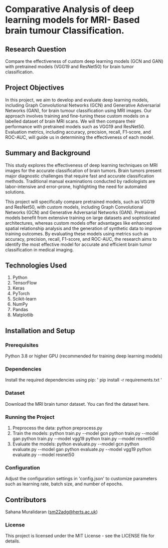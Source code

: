 # Comparative Analysis of deep learning models for MRI- Based brain tumour Classification.
## Research Question
Compare the effectiveness of custom deep learning models (GCN and GAN) with pretrained models (VGG19 and ResNet50) for brain tumor classification.

## Project Objectives
In this project, we aim to develop and evaluate deep learning models, including Graph Convolutional Networks (GCN) and Generative Adversarial Networks (GAN), for brain tumour classification using MRI images. Our approach involves training and fine-tuning these custom models on a labelled dataset of brain MRI scans. We will then compare their performance with pretrained models such as VGG19 and ResNet50. Evaluation metrics, including accuracy, precision, recall, F1-score, and ROC-AUC, will guide us in determining the effectiveness of each model.

## Summary and Background
This study explores the effectiveness of deep learning techniques on MRI images for the accurate classification of brain tumors. Brain tumors present major diagnostic challenges that require fast and accurate classification methods. Traditional manual examinations conducted by radiologists are labor-intensive and error-prone, highlighting the need for automated solutions.

This project will specifically compare pretrained models, such as VGG19 and ResNet50, with custom models, including Graph Convolutional Networks (GCN) and Generative Adversarial Networks (GAN). Pretrained models benefit from extensive training on large datasets and sophisticated architectures, whereas custom models offer advantages like enhanced spatial relationship analysis and the generation of synthetic data to improve training outcomes. By evaluating these models using metrics such as accuracy, precision, recall, F1-score, and ROC-AUC, the research aims to identify the most effective model for accurate and efficient brain tumor classification in medical imaging.

## Technologies Used
1. Python
2. TensorFlow
3. Keras
4. PyTorch
5. Scikit-learn
6. NumPy
7. Pandas
8. Matplotlib

## Installation and Setup
### Prerequisites
Python 3.8 or higher
GPU (recommended for training deep learning models)
### Dependencies
Install the required dependencies using pip:
' pip install -r requirements.txt '
### Dataset
Download the MRI brain tumor dataset.  You can find the dataset here.
### Running the Project
1. Preprocess the data:
  python preprocess.py
2. Train the models:
  python train.py --model gcn
  python train.py --model gan
  python train.py --model vgg19
  python train.py --model resnet50
3. Evaluate the models:
  python evaluate.py --model gcn
  python evaluate.py --model gan
  python evaluate.py --model vgg19
  python evaluate.py --model resnet50
### Configuration
Adjust the configuration settings in 'config.json' to customize parameters such as learning rate, batch size, and number of epochs.
## Contributors
Sahana Muralidaran (sm22adg@herts.ac.uk)
### License
This project is licensed under the MIT License - see the LICENSE file for details.
